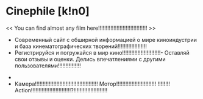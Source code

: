   # Сinephile [k!n0]
<< You can find almost any film here!!!!!!!!!!!!!!!!!!!!!!!!!!!!!!!! >>

- Современный сайт с обширной информацией о мире киноиндустрии и база кинематографических творений!!!!!!!!!!!!!!!!!!!
- Регистрируйся и погружайся в мир кино!!!!!!!!!!!!!!!!!!!!!!!!!- Оставляй свои отзывы и оценки. Делись впечатлениями с другими пользователями!!!!!!!!!!!!!!!
*
* Камера!!!!!!!!!!!!!!!!!!!!!!!!!!!!!!!!!!!!!!!!! Мотор!!!!!!!!!!!!!!!!!!!!!!!!!! !!!!!!!! Action!!!!!!!!!!!!!!!!!!!!!!!!!!?!!!!!!!!!!!!!!!!!!!!!!
